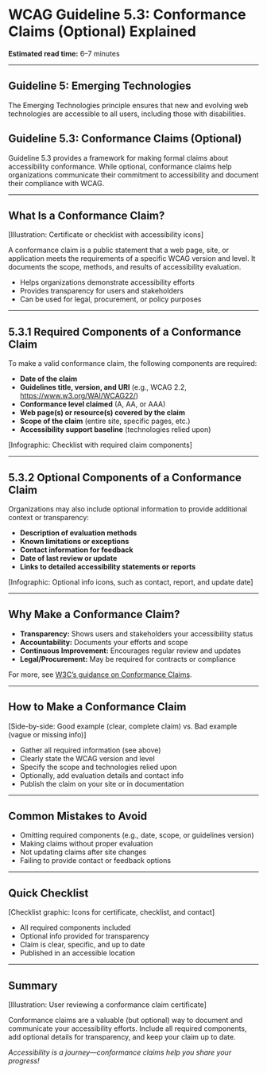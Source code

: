 <!--
title: WCAG Guideline 5.3: Conformance Claims (Optional) Explained
series: Making the Web Accessible for All
description: A practical guide to WCAG Guideline 5.3 (Conformance Claims)—what they are, why they matter, and how to make and document conformance claims for accessibility.
keywords: wcag 5.3, conformance claims, accessibility, web standards, user experience, emerging technologies
image: wcag-5-3-conformance-claims.png
imageAlt: Illustration of a certificate or checklist with accessibility icons
-->

# **WCAG Guideline 5.3: Conformance Claims (Optional) Explained**

**Estimated read time:** 6–7 minutes

---

## **Guideline 5: Emerging Technologies**

The Emerging Technologies principle ensures that new and evolving web technologies are accessible to all users, including those with disabilities.

## **Guideline 5.3: Conformance Claims (Optional)**

Guideline 5.3 provides a framework for making formal claims about accessibility conformance. While optional, conformance claims help organizations communicate their commitment to accessibility and document their compliance with WCAG.

---

## **What Is a Conformance Claim?**

[Illustration: Certificate or checklist with accessibility icons]

A conformance claim is a public statement that a web page, site, or application meets the requirements of a specific WCAG version and level. It documents the scope, methods, and results of accessibility evaluation.

- Helps organizations demonstrate accessibility efforts
- Provides transparency for users and stakeholders
- Can be used for legal, procurement, or policy purposes

---

## **5.3.1 Required Components of a Conformance Claim**

To make a valid conformance claim, the following components are required:

- **Date of the claim**
- **Guidelines title, version, and URI** (e.g., WCAG 2.2, https://www.w3.org/WAI/WCAG22/)
- **Conformance level claimed** (A, AA, or AAA)
- **Web page(s) or resource(s) covered by the claim**
- **Scope of the claim** (entire site, specific pages, etc.)
- **Accessibility support baseline** (technologies relied upon)

[Infographic: Checklist with required claim components]

---

## **5.3.2 Optional Components of a Conformance Claim**

Organizations may also include optional information to provide additional context or transparency:

- **Description of evaluation methods**
- **Known limitations or exceptions**
- **Contact information for feedback**
- **Date of last review or update**
- **Links to detailed accessibility statements or reports**

[Infographic: Optional info icons, such as contact, report, and update date]

---

## **Why Make a Conformance Claim?**

- **Transparency:** Shows users and stakeholders your accessibility status
- **Accountability:** Documents your efforts and scope
- **Continuous Improvement:** Encourages regular review and updates
- **Legal/Procurement:** May be required for contracts or compliance

For more, see [W3C’s guidance on Conformance Claims](https://www.w3.org/WAI/WCAG22/standards-guidelines/wcag/conformance/#conformance-claims).

---

## **How to Make a Conformance Claim**

[Side-by-side: Good example (clear, complete claim) vs. Bad example (vague or missing info)]

- Gather all required information (see above)
- Clearly state the WCAG version and level
- Specify the scope and technologies relied upon
- Optionally, add evaluation details and contact info
- Publish the claim on your site or in documentation

---

## **Common Mistakes to Avoid**

- Omitting required components (e.g., date, scope, or guidelines version)
- Making claims without proper evaluation
- Not updating claims after site changes
- Failing to provide contact or feedback options

---

## **Quick Checklist**

[Checklist graphic: Icons for certificate, checklist, and contact]

- All required components included
- Optional info provided for transparency
- Claim is clear, specific, and up to date
- Published in an accessible location

---

## **Summary**

[Illustration: User reviewing a conformance claim certificate]

Conformance claims are a valuable (but optional) way to document and communicate your accessibility efforts. Include all required components, add optional details for transparency, and keep your claim up to date.

*Accessibility is a journey—conformance claims help you share your progress!*
